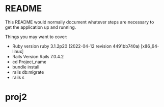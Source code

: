# README

This README would normally document whatever steps are necessary to get the
application up and running.

Things you may want to cover:

* Ruby version
  ruby 3.1.2p20 (2022-04-12 revision 4491bb740a) [x86_64-linux]
* Rails Version
    Rails 7.0.4.2
 * cd Project_name
 * bundle install
 * rails db:migrate
 * rails s


# proj2
